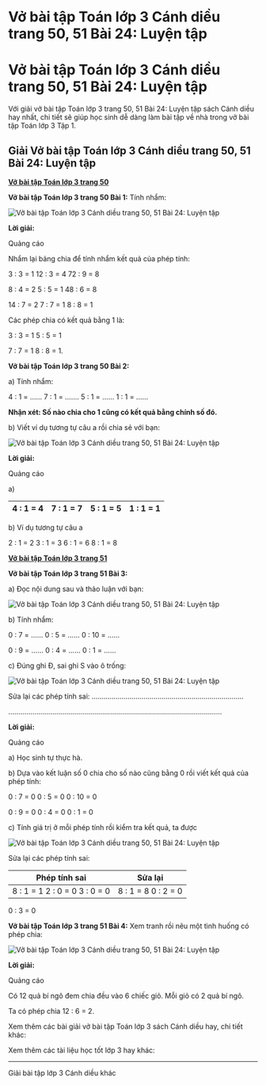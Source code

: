 # Vở bài tập Toán lớp 3 Cánh diều trang 50, 51 Bài 24: Luyện tập

# Vở bài tập Toán lớp 3 Cánh diều trang 50, 51 Bài 24: Luyện tập

Với giải vở bài tập Toán lớp 3 trang 50, 51 Bài 24: Luyện tập sách Cánh diều hay nhất, chi tiết sẽ giúp học sinh dễ dàng làm bài tập về nhà trong vở bài tập Toán lớp 3 Tập 1.

## Giải Vở bài tập Toán lớp 3 Cánh diều trang 50, 51 Bài 24: Luyện tập

[**Vở bài tập Toán lớp 3 trang 50**](https://vietjack.com/vbt-toan-3-cd/vbt-toan-lop-3-trang-50-tap-1.jsp)

**Vở bài tập Toán lớp 3 trang 50 Bài 1:** Tính nhẩm:

![Vở bài tập Toán lớp 3 Cánh diều trang 50, 51 Bài 24: Luyện tập](https://vietjack.com/vbt-toan-3-cd/images/luyen-tap-trang-50-143720.PNG)

**Lời giải:**

Quảng cáo

Nhẩm lại bảng chia để tính nhẩm kết quả của phép tính:

3 : 3 = 1 12 : 3 = 4 72 : 9 = 8

8 : 4 = 2 5 : 5 = 1 48 : 6 = 8

14 : 7 = 2 7 : 7 = 1 8 : 8 = 1

Các phép chia có kết quả bằng 1 là: 

3 : 3 = 1 5 : 5 = 1

7 : 7 = 1 8 : 8 = 1.

**Vở bài tập Toán lớp 3 trang 50 Bài 2:**

a) Tính nhẩm:

4 : 1 = …… 7 : 1 = ……. 5 : 1 = …… 1 : 1 = …...

**Nhận xét: Số nào chia cho 1 cũng có kết quả bằng chính số đó.**

b) Viết ví dụ tương tự câu a rồi chia sẻ với bạn:

![Vở bài tập Toán lớp 3 Cánh diều trang 50, 51 Bài 24: Luyện tập](https://vietjack.com/vbt-toan-3-cd/images/luyen-tap-trang-50-143722.PNG)

**Lời giải:**

Quảng cáo

a) 

4 : 1 = 4 | 7 : 1 = 7 | 5 : 1 = 5 | 1 : 1 = 1  
---|---|---|---  
  
b) Ví dụ tương tự câu a

2 : 1 = 2 3 : 1 = 3 6 : 1 = 6 8 : 1 = 8

[**Vở bài tập Toán lớp 3 trang 51**](https://vietjack.com/vbt-toan-3-cd/vbt-toan-lop-3-trang-51-tap-1.jsp)

**Vở bài tập Toán lớp 3 trang 51 Bài 3:**

a) Đọc nội dung sau và thảo luận với bạn: 

![Vở bài tập Toán lớp 3 Cánh diều trang 50, 51 Bài 24: Luyện tập](https://vietjack.com/vbt-toan-3-cd/images/luyen-tap-trang-50-143721.PNG)

b) Tính nhẩm:

0 : 7 = …… 0 : 5 = …… 0 : 10 = ……

0 : 9 = …… 0 : 4 = …… 0 : 1 = ……

c) Đúng ghi Đ, sai ghi S vào ô trống:

![Vở bài tập Toán lớp 3 Cánh diều trang 50, 51 Bài 24: Luyện tập](https://vietjack.com/vbt-toan-3-cd/images/luyen-tap-trang-50-143723.PNG)

Sửa lại các phép tính sai: ………………………………………………………………….

……………………………………………………………………………………………..

**Lời giải:**

Quảng cáo

a) Học sinh tự thực hà.

b) Dựa vào kết luận số 0 chia cho số nào cũng bằng 0 rồi viết kết quả của phép tính:

0 : 7 = 0 0 : 5 = 0 0 : 10 = 0

0 : 9 = 0 0 : 4 = 0 0 : 1 = 0

c) Tính giá trị ở mỗi phép tính rồi kiểm tra kết quả, ta được

![Vở bài tập Toán lớp 3 Cánh diều trang 50, 51 Bài 24: Luyện tập](https://vietjack.com/vbt-toan-3-cd/images/luyen-tap-trang-50-143727.PNG)

Sửa lại các phép tính sai: 

Phép tính sai | Sửa lại  
---|---  
8 : 1 = 1 2 : 0 = 0 3 : 0 = 0 |  8 : 1 = 8 0 : 2 = 0   
0 : 3 = 0  
  
**Vở bài tập Toán lớp 3 trang 51 Bài 4:** Xem tranh rồi nêu một tình huống có phép chia:

![Vở bài tập Toán lớp 3 Cánh diều trang 50, 51 Bài 24: Luyện tập](https://vietjack.com/vbt-toan-3-cd/images/luyen-tap-trang-50-143728.PNG)

**Lời giải:**

Quảng cáo

Có 12 quả bí ngô đem chia đều vào 6 chiếc giỏ. Mỗi giỏ có 2 quả bí ngô.

Ta có phép chia 12 : 6 = 2.

Xem thêm các bài giải vở bài tập Toán lớp 3 sách Cánh diều hay, chi tiết khác:

Xem thêm các tài liệu học tốt lớp 3 hay khác:

* * *

Giải bài tập lớp 3 Cánh diều khác
